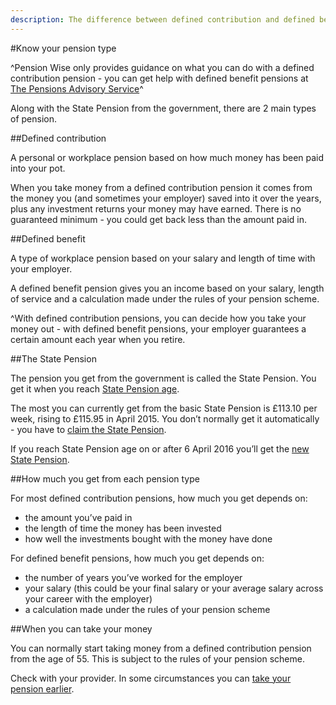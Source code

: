```yaml
---
description: The difference between defined contribution and defined benefit pensions and information on the State Pension.
---
```


#Know your pension type

^Pension Wise only provides guidance on what you can do with a defined contribution pension - you can get help with defined benefit pensions at [The Pensions Advisory Service](http://www.pensionsadvisoryservice.org.uk)^

Along with the State Pension from the government, there are 2 main types of pension.

##Defined contribution

A personal or workplace pension based on how much money has been paid into your pot.

When you take money from a defined contribution pension it comes from the money you (and sometimes your employer) saved into it over the years, plus any investment returns your money may have earned. There is no guaranteed minimum - you could get back less than the amount paid in.

##Defined benefit

A type of workplace pension based on your salary and length of time with your employer.

A defined benefit pension gives you an income based on your salary, length of service and a calculation made under the rules of your pension scheme.

^With defined contribution pensions, you can decide how you take your money out - with defined benefit pensions, your employer guarantees a certain amount each year when you retire.

##The State Pension

The pension you get from the government is called the State Pension. You get it when you reach [State Pension age](https://www.gov.uk/calculate-state-pension/y/age).

The most you can currently get from the basic State Pension is £113.10 per week, rising to £115.95 in April 2015. You don’t normally get it automatically - you have to [claim the State Pension](https://www.gov.uk/state-pension/how-to-claim).

If you reach State Pension age on or after 6 April 2016 you’ll get the [new State Pension](https://www.gov.uk/new-state-pension).

##How much you get from each pension type

For most defined contribution pensions, how much you get depends on:

- the amount you’ve paid in
- the length of time the money has been invested
- how well the investments bought with the money have done

For defined benefit pensions, how much you get depends on:

- the number of years you’ve worked for the employer
- your salary (this could be your final salary or your average salary across your career with the employer)
- a calculation made under the rules of your pension scheme

##When you can take your money

You can normally start taking money from a defined contribution pension from the age of 55. This is subject to the rules of your pension scheme.

Check with your provider. In some circumstances you can [take your pension earlier](https://www.gov.uk/early-retirement-pension/personal-and-workplace-pensions).
